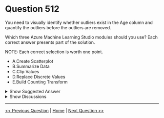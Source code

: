 # Question 512

You need to visually identify whether outliers exist in the Age column and quantify the outliers before the outliers are removed.

Which three Azure Machine Learning Studio modules should you use? Each correct answer presents part of the solution.

NOTE: Each correct selection is worth one point.

* A.Create Scatterplot
* B.Summarize Data
* C.Clip Values
* D.Replace Discrete Values
* E.Build Counting Transform

<details>
  <summary>Show Suggested Answer</summary>

  <strong>ABC</strong><br>
<p>B: To have a global view, the summarize data module can be used. Add the module and connect it to the data set that needs to be visualized.</p>
<p>A: One way to quickly identify Outliers visually is to create scatter plots.</p>
<p>C: The easiest way to treat the outliers in Azure ML is to use the Clip Values module. It can identify and optionally replace data values that are above or below a specified threshold.</p>
<p>You can use the Clip Values module in Azure Machine Learning Studio, to identify and optionally replace data values that are above or below a specified threshold. This is useful when you want to remove outliers or replace them with a mean, a constant, or other substitute value.</p>
<p>Reference:</p>
<p>https://blogs.msdn.microsoft.com/azuredev/2017/05/27/data-cleansing-tools-in-azure-machine-learning/ https://docs.microsoft.com/en-us/azure/machine-learning/studio-module-reference/clip-values</p>

</details>

<details>
  <summary>Show Discussions</summary>

<blockquote><p><strong>concernedCitizen</strong> <code>(Fri 14 Jan 2022 17:10)</code> - <em>Upvotes: 13</em></p><p>Option C is a method to fix outliers, not visualize them</p></blockquote>
<blockquote><p><strong>Sjefen</strong> <code>(Mon 18 Sep 2023 12:19)</code> - <em>Upvotes: 3</em></p><p>That&#x27;s not a problem, the combination of the 3 answers are supposed to do the required actions, not every option doing everything.</p></blockquote>
<blockquote><p><strong>phdykd</strong> <code>(Sun 25 Aug 2024 22:49)</code> - <em>Upvotes: 1</em></p><p>The &quot;Clip Values&quot; module in Azure Machine Learning Studio is used to limit the values in a column to a specified range. This can be useful in cases where there are extreme values that need to be limited to a certain threshold. However, this module does not identify or quantify outliers in a dataset. Therefore, it would not be useful for the task of identifying and quantifying outliers in the &quot;Age&quot; column.</p></blockquote>
<blockquote><p><strong>phdykd</strong> <code>(Sun 25 Aug 2024 22:48)</code> - <em>Upvotes: 3</em></p><p>The three Azure Machine Learning Studio modules that should be used to visually identify and quantify outliers in the Age column before they are removed are:

A. Create Scatterplot: This module can be used to create a scatter plot of the data, which allows for visual identification of outliers.

B. Summarize Data: This module can be used to calculate basic statistics for the Age column, such as mean, median, standard deviation, and quartiles, which can help to identify outliers.

E. Build Counting Transform: This module can be used to create a frequency distribution of the Age column, which can help to identify outliers that occur with low frequency.

Therefore, the correct answers are A, B, and E. The modules C and D are not relevant for identifying and quantifying outliers in the Age column.</p></blockquote>
<blockquote><p><strong>BTAB</strong> <code>(Mon 15 Jul 2024 12:35)</code> - <em>Upvotes: 1</em></p><p>Each correct answer presents part of the solution.  Therefore, the question asks to visualize before removing. Since A &amp; B are visualizations, and C does the removing, all 3 answers are part of the solution.  But we need to do A &amp; B before we utilize C.  Answer is correct.

This brings up a good point with Microsoft tests.  Make sure to understand sequencing questions vs. questions that say each answer PRESENTS part of the solution.</p></blockquote>
<blockquote><p><strong>TheCyanideLancer</strong> <code>(Sat 22 Jul 2023 05:37)</code> - <em>Upvotes: 1</em></p><p>The give answer seems to be right, below text from documentation regarding clip values module - 
https://docs.microsoft.com/en-us/previous-versions/azure/machine-learning/studio-module-reference/clip-values

Module overview
This article describes how to use the Clip Values module in Machine Learning Studio (classic), to identify and optionally replace data values that are above or below a specified threshold. This is useful when you want to remove outliers or replace them with a mean, a constant, or other substitute value</p></blockquote>
<blockquote><p><strong>RyanTsai</strong> <code>(Sun 19 Mar 2023 16:09)</code> - <em>Upvotes: 4</em></p><p>ans: A,B,E</p></blockquote>
<blockquote><p><strong>bdsrca</strong> <code>(Tue 28 Feb 2023 15:39)</code> - <em>Upvotes: 4</em></p><p>. Create Scatterplot
.Summarize Data
.Build Counting Transform</p></blockquote>
<blockquote><p><strong>Lucario95</strong> <code>(Wed 23 Nov 2022 12:04)</code> - <em>Upvotes: 2</em></p><p>QUESTION &quot;You need to visually identify whether outliers exist in the Age column and quantify the outliers BEFORE the outliers are removed.&quot;

Thus answer C is part of the answer</p></blockquote>
<blockquote><p><strong>hima618</strong> <code>(Sun 20 Mar 2022 07:30)</code> - <em>Upvotes: 2</em></p><p>question is only about visualization, so option c is incorrect.</p></blockquote>
<blockquote><p><strong>Laredo</strong> <code>(Sat 21 May 2022 02:02)</code> - <em>Upvotes: 8</em></p><p>solution is correct
1. visually identify whether outliers exist in the Age column and
2. quantify the outliers before 
3. the outliers are removed.</p></blockquote>
<blockquote><p><strong>kty</strong> <code>(Sun 25 Sep 2022 18:38)</code> - <em>Upvotes: 1</em></p><p>I agree</p></blockquote>
<blockquote><p><strong>Dasist</strong> <code>(Tue 27 Sep 2022 17:19)</code> - <em>Upvotes: 1</em></p><p>They ask to identify and visualize the outliers. Removing them is not asked. Therefore it&#x27;s only A and B</p></blockquote>
<blockquote><p><strong>Dasist</strong> <code>(Wed 28 Sep 2022 12:52)</code> - <em>Upvotes: 3</em></p><p>Seems like it cannot be only A and B as the question ask THREE modules not two. Then I must agree with C. Question is ambiguous</p></blockquote>

</details>

---

[<< Previous Question](question_511.md) | [Home](/index.md) | [Next Question >>](question_513.md)
